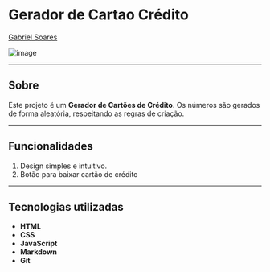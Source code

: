 # Gerador de Cartao Crédito

[Gabriel Soares](https://www.linkedin.com/in/gabriel-soares-3098782b0/)

![image](https://github.com/user-attachments/assets/4408ddbe-9826-4b86-9ed5-4854c6d9e2b3)

---

## Sobre
Este projeto é um **Gerador de Cartões de Crédito**. Os números são gerados de forma aleatória, respeitando as regras de criação.

---

## Funcionalidades
1. Design simples e intuitivo.
2. Botão para baixar cartão de crédito

---

## Tecnologias utilizadas
- **HTML**
- **CSS**
- **JavaScript**
- **Markdown**
- **Git**
